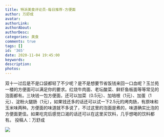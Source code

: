 ```yaml
---
title: 特派美食评论员-每日推荐-方便面
author: 万舒成
avatar: 
authorLink: 
authorAbout: 
authorDesc: 
categories: 美食
comments: true
tags: []
id: '365'
date: 2020-11-04 19:45:00
keywords:
description:
photos:
---
```


双十一过后是不是口袋都轻了不少呢？是不是想要节省饭钱来回一口血呢？玉兰苑一楼的方便面可以满足你的要求。红烧牛肉面、老坛酸菜、鲜虾鱼板面等等常见的泡面都有。三块钱一包方便面，还可以加菜（0.5元）、加培根（1元）、加蛋（1元）、淀粉火腿肠（1元），如果钱还多的话还可以试一下2.5元的烤肉肠，有原味和玉米味两种。方便面的味道就不多说了，不过这里的泡面是煮的，味道确实比泡的方便面更佳。如果吃完后感觉口渴的话还可以在这里买饮料，几乎想喝的饮料都有。 投稿人：万舒成

![](https://cdn.jsdelivr.net/gh/aiupc/drawingbed/img/QQ图片20201104193638-e1604489821319.jpg)